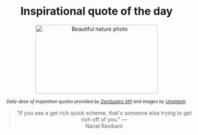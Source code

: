 
<div align="center">

# Inspirational quote of the day

<img src="./data/photo.jpeg" alt="Beautiful nature photo" width="320" height="180">

<sub><i>Daily dose of inspiration quotes provided by [ZenQuotes API](https://zenquotes.io/) and images by [Unsplash](https://unsplash.com/).</i></sub>


<blockquote>&ldquo;If you see a get rich quick scheme, that's someone else trying to get rich off of you.&rdquo; &mdash; <footer>Naval Ravikant</footer></blockquote>

</div>
